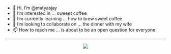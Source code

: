 - 👋 Hi, I’m @matyasjay
- 👀 I’m interested in ... sweeet coffee
- 🌱 I’m currently learning ... how to brew sweet coffee
- 💞️ I’m looking to collaborate on ... the dinner with my wife
- 📫 How to reach me ... is about to be an open question for everyone
<hr/>
<p align="center">
 <img src="https://p266.p3.n0.cdn.getcloudapp.com/items/d5u9XAGr/847ecbac-ceec-4746-a520-19a26321043c.jpg"/>
</p>
<!---
matyasjay/matyasjay is a ✨ special ✨ repository because its `README.md` (this file) appears on your GitHub profile.
You can click the Preview link to take a look at your changes.
--->
